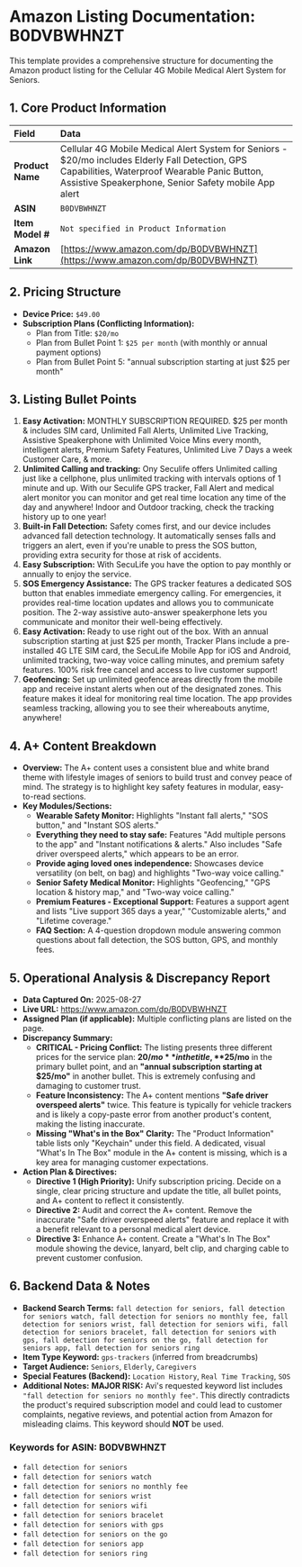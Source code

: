 # Amazon Listing Documentation: B0DVBWHNZT

This template provides a comprehensive structure for documenting the Amazon product listing for the Cellular 4G Mobile Medical Alert System for Seniors.

## 1. Core Product Information

| Field | Data |
| :--- | :--- |
| **Product Name**| Cellular 4G Mobile Medical Alert System for Seniors - $20/mo includes Elderly Fall Detection, GPS Capabilities, Waterproof Wearable Panic Button, Assistive Speakerphone, Senior Safety mobile App alert |
| **ASIN** | `B0DVBWHNZT` |
| **Item Model #**| `Not specified in Product Information` |
| **Amazon Link** | [https://www.amazon.com/dp/B0DVBWHNZT](https://www.amazon.com/dp/B0DVBWHNZT) |

## 2. Pricing Structure

*   **Device Price:** `$49.00`
*   **Subscription Plans (Conflicting Information):**
    *   Plan from Title: `$20/mo`
    *   Plan from Bullet Point 1: `$25 per month` (with monthly or annual payment options)
    *   Plan from Bullet Point 5: "annual subscription starting at just $25 per month"

## 3. Listing Bullet Points

1.  **Easy Activation:** MONTHLY SUBSCRIPTION REQUIRED. $25 per month & includes SIM card, Unlimited Fall Alerts, Unlimited Live Tracking, Assistive Speakerphone with Unlimited Voice Mins every month, intelligent alerts, Premium Safety Features, Unlimited Live 7 Days a week Customer Care, & more.
2.  **Unlimited Calling and tracking:** Ony Seculife offers Unlimited calling just like a cellphone, plus unlimited tracking with intervals options of 1 minute and up. With our Seculife GPS tracker, Fall Alert and medical alert monitor you can monitor and get real time location any time of the day and anywhere! Indoor and Outdoor tracking, check the tracking history up to one year!
3.  **Built-in Fall Detection:** Safety comes first, and our device includes advanced fall detection technology. It automatically senses falls and triggers an alert, even if you're unable to press the SOS button, providing extra security for those at risk of accidents.
4.  **Easy Subscription:** With SecuLife you have the option to pay monthly or annually to enjoy the service.
5.  **SOS Emergency Assistance:** The GPS tracker features a dedicated SOS button that enables immediate emergency calling. For emergencies, it provides real-time location updates and allows you to communicate position. The 2-way assistive auto-answer speakerphone lets you communicate and monitor their well-being effectively.
6.  **Easy Activation:** Ready to use right out of the box. With an annual subscription starting at just $25 per month, Tracker Plans include a pre-installed 4G LTE SIM card, the SecuLife Mobile App for iOS and Android, unlimited tracking, two-way voice calling minutes, and premium safety features. 100% risk free cancel and access to live customer support!
7.  **Geofencing:** Set up unlimited geofence areas directly from the mobile app and receive instant alerts when out of the designated zones. This feature makes it ideal for monitoring real time location. The app provides seamless tracking, allowing you to see their whereabouts anytime, anywhere!

## 4. A+ Content Breakdown

*   **Overview:** The A+ content uses a consistent blue and white brand theme with lifestyle images of seniors to build trust and convey peace of mind. The strategy is to highlight key safety features in modular, easy-to-read sections.
*   **Key Modules/Sections:**
    *   **Wearable Safety Monitor:** Highlights "Instant fall alerts," "SOS button," and "Instant SOS alerts."
    *   **Everything they need to stay safe:** Features "Add multiple persons to the app" and "Instant notifications & alerts." Also includes "Safe driver overspeed alerts," which appears to be an error.
    *   **Provide aging loved ones independence:** Showcases device versatility (on belt, on bag) and highlights "Two-way voice calling."
    *   **Senior Safety Medical Monitor:** Highlights "Geofencing," "GPS location & history map," and "Two-way voice calling."
    *   **Premium Features - Exceptional Support:** Features a support agent and lists "Live support 365 days a year," "Customizable alerts," and "Lifetime coverage."
    *   **FAQ Section:** A 4-question dropdown module answering common questions about fall detection, the SOS button, GPS, and monthly fees.

## 5. Operational Analysis & Discrepancy Report

*   **Data Captured On:** 2025-08-27
*   **Live URL:** https://www.amazon.com/dp/B0DVBWHNZT
*   **Assigned Plan (if applicable):** Multiple conflicting plans are listed on the page.
*   **Discrepancy Summary:**
    *   **CRITICAL - Pricing Conflict:** The listing presents three different prices for the service plan: **$20/mo** in the title, **$25/mo** in the primary bullet point, and an **"annual subscription starting at $25/mo"** in another bullet. This is extremely confusing and damaging to customer trust.
    *   **Feature Inconsistency:** The A+ content mentions **"Safe driver overspeed alerts"** twice. This feature is typically for vehicle trackers and is likely a copy-paste error from another product's content, making the listing inaccurate.
    *   **Missing "What's in the Box" Clarity:** The "Product Information" table lists only "Keychain" under this field. A dedicated, visual "What's In The Box" module in the A+ content is missing, which is a key area for managing customer expectations.
*   **Action Plan & Directives:**
    *   **Directive 1 (High Priority):** Unify subscription pricing. Decide on a single, clear pricing structure and update the title, all bullet points, and A+ content to reflect it consistently.
    *   **Directive 2:** Audit and correct the A+ content. Remove the inaccurate "Safe driver overspeed alerts" feature and replace it with a benefit relevant to a personal medical alert device.
    *   **Directive 3:** Enhance A+ content. Create a "What's In The Box" module showing the device, lanyard, belt clip, and charging cable to prevent customer confusion.

## 6. Backend Data & Notes

*   **Backend Search Terms:** `fall detection for seniors, fall detection for seniors watch, fall detection for seniors no monthly fee, fall detection for seniors wrist, fall detection for seniors wifi, fall detection for seniors bracelet, fall detection for seniors with gps, fall detection for seniors on the go, fall detection for seniors app, fall detection for seniors ring`
*   **Item Type Keyword:** `gps-trackers` (inferred from breadcrumbs)
*   **Target Audience:** `Seniors`, `Elderly`, `Caregivers`
*   **Special Features (Backend):** `Location History`, `Real Time Tracking`, `SOS`
*   **Additional Notes:** **MAJOR RISK:** Avi's requested keyword list includes `"fall detection for seniors no monthly fee"`. This directly contradicts the product's required subscription model and could lead to customer complaints, negative reviews, and potential action from Amazon for misleading claims. This keyword should **NOT** be used.

### Keywords for ASIN: B0DVBWHNZT

*   `fall detection for seniors`
*   `fall detection for seniors watch`
*   `fall detection for seniors no monthly fee`
*   `fall detection for seniors wrist`
*   `fall detection for seniors wifi`
*   `fall detection for seniors bracelet`
*   `fall detection for seniors with gps`
*   `fall detection for seniors on the go`
*   `fall detection for seniors app`
*   `fall detection for seniors ring`
